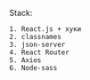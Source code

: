 Stack:
    
    1. React.js + хуки   
    2. classnames
    3. json-server
    4. React Router
    5. Axios
    6. Node-sass
